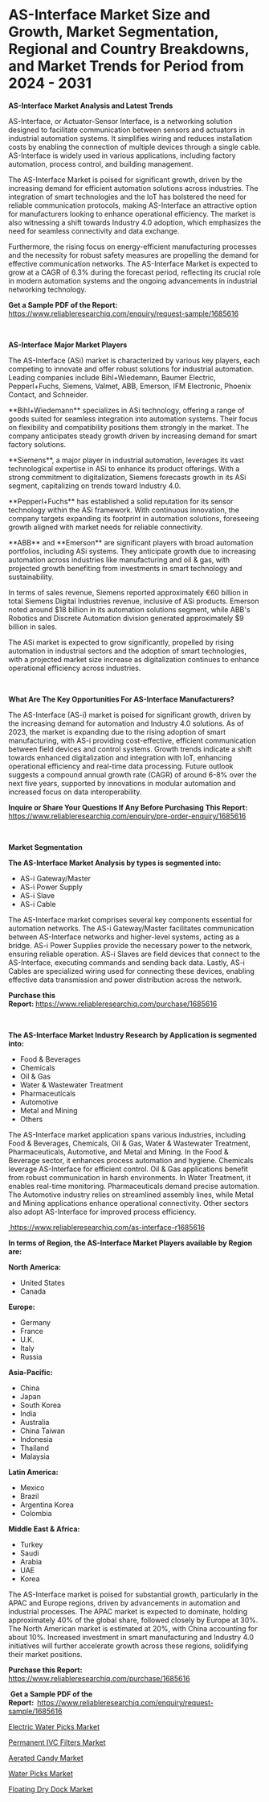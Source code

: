 <p><h1>AS-Interface Market Size and Growth, Market Segmentation, Regional and Country Breakdowns, and Market Trends for Period from 2024 -  2031</h1></p><p><strong>AS-Interface Market Analysis and Latest Trends</strong></p>
<p><p>AS-Interface, or Actuator-Sensor Interface, is a networking solution designed to facilitate communication between sensors and actuators in industrial automation systems. It simplifies wiring and reduces installation costs by enabling the connection of multiple devices through a single cable. AS-Interface is widely used in various applications, including factory automation, process control, and building management.</p><p>The AS-Interface Market is poised for significant growth, driven by the increasing demand for efficient automation solutions across industries. The integration of smart technologies and the IoT has bolstered the need for reliable communication protocols, making AS-Interface an attractive option for manufacturers looking to enhance operational efficiency. The market is also witnessing a shift towards Industry 4.0 adoption, which emphasizes the need for seamless connectivity and data exchange.</p><p>Furthermore, the rising focus on energy-efficient manufacturing processes and the necessity for robust safety measures are propelling the demand for effective communication networks. The AS-Interface Market is expected to grow at a CAGR of 6.3% during the forecast period, reflecting its crucial role in modern automation systems and the ongoing advancements in industrial networking technology.</p></p>
<p><strong>Get a Sample PDF of the Report:&nbsp;</strong> <a href="https://www.reliableresearchiq.com/enquiry/request-sample/1685616?utm_campaign=1141&utm_medium=2&utm_source=Github&utm_content=ia&utm_term=17122024&utm_id=as-interface">https://www.reliableresearchiq.com/enquiry/request-sample/1685616</a></p>
<p>&nbsp;</p>
<p><strong>AS-Interface Major Market Players</strong></p>
<p><p>The AS-Interface (ASi) market is characterized by various key players, each competing to innovate and offer robust solutions for industrial automation. Leading companies include Bihl+Wiedemann, Baumer Electric, Pepperl+Fuchs, Siemens, Valmet, ABB, Emerson, IFM Electronic, Phoenix Contact, and Schneider.</p><p>**Bihl+Wiedemann** specializes in ASi technology, offering a range of goods suited for seamless integration into automation systems. Their focus on flexibility and compatibility positions them strongly in the market. The company anticipates steady growth driven by increasing demand for smart factory solutions.</p><p>**Siemens**, a major player in industrial automation, leverages its vast technological expertise in ASi to enhance its product offerings. With a strong commitment to digitalization, Siemens forecasts growth in its ASi segment, capitalizing on trends toward Industry 4.0.</p><p>**Pepperl+Fuchs** has established a solid reputation for its sensor technology within the ASi framework. With continuous innovation, the company targets expanding its footprint in automation solutions, foreseeing growth aligned with market needs for reliable connectivity.</p><p>**ABB** and **Emerson** are significant players with broad automation portfolios, including ASi systems. They anticipate growth due to increasing automation across industries like manufacturing and oil & gas, with projected growth benefiting from investments in smart technology and sustainability.</p><p>In terms of sales revenue, Siemens reported approximately €60 billion in total Siemens Digital Industries revenue, inclusive of ASi products. Emerson noted around $18 billion in its automation solutions segment, while ABB's Robotics and Discrete Automation division generated approximately $9 billion in sales.</p><p>The ASi market is expected to grow significantly, propelled by rising automation in industrial sectors and the adoption of smart technologies, with a projected market size increase as digitalization continues to enhance operational efficiency across industries.</p></p>
<p>&nbsp;</p>
<p><strong>What Are The Key Opportunities For AS-Interface Manufacturers?</strong></p>
<p><p>The AS-Interface (AS-i) market is poised for significant growth, driven by the increasing demand for automation and Industry 4.0 solutions. As of 2023, the market is expanding due to the rising adoption of smart manufacturing, with AS-i providing cost-effective, efficient communication between field devices and control systems. Growth trends indicate a shift towards enhanced digitalization and integration with IoT, enhancing operational efficiency and real-time data processing. Future outlook suggests a compound annual growth rate (CAGR) of around 6-8% over the next five years, supported by innovations in modular automation and increased focus on data interoperability.</p></p>
<p><strong>Inquire or Share Your Questions If Any Before Purchasing This Report:</strong> <a href="https://www.reliableresearchiq.com/enquiry/pre-order-enquiry/1685616?utm_campaign=1141&utm_medium=2&utm_source=Github&utm_content=ia&utm_term=17122024&utm_id=as-interface">https://www.reliableresearchiq.com/enquiry/pre-order-enquiry/1685616</a></p>
<p>&nbsp;</p>
<p><strong>Market Segmentation</strong></p>
<p><strong>The AS-Interface Market Analysis by types is segmented into:</strong></p>
<p><ul><li>AS-i Gateway/Master</li><li>AS-i Power Supply</li><li>AS-i Slave</li><li>AS-i Cable</li></ul></p>
<p><p>The AS-Interface market comprises several key components essential for automation networks. The AS-i Gateway/Master facilitates communication between AS-Interface networks and higher-level systems, acting as a bridge. AS-i Power Supplies provide the necessary power to the network, ensuring reliable operation. AS-i Slaves are field devices that connect to the AS-Interface, executing commands and sending back data. Lastly, AS-i Cables are specialized wiring used for connecting these devices, enabling effective data transmission and power distribution across the network.</p></p>
<p><strong>Purchase this Report:&nbsp;</strong><a href="https://www.reliableresearchiq.com/purchase/1685616?utm_campaign=1141&utm_medium=2&utm_source=Github&utm_content=ia&utm_term=17122024&utm_id=as-interface">https://www.reliableresearchiq.com/purchase/1685616</a></p>
<p>&nbsp;</p>
<p><strong>The AS-Interface Market Industry Research by Application is segmented into:</strong></p>
<p><ul><li>Food & Beverages</li><li>Chemicals</li><li>Oil & Gas</li><li>Water & Wastewater Treatment</li><li>Pharmaceuticals</li><li>Automotive</li><li>Metal and Mining</li><li>Others</li></ul></p>
<p><p>The AS-Interface market application spans various industries, including Food & Beverages, Chemicals, Oil & Gas, Water & Wastewater Treatment, Pharmaceuticals, Automotive, and Metal and Mining. In the Food & Beverage sector, it enhances process automation and hygiene. Chemicals leverage AS-Interface for efficient control. Oil & Gas applications benefit from robust communication in harsh environments. In Water Treatment, it enables real-time monitoring. Pharmaceuticals demand precise automation. The Automotive industry relies on streamlined assembly lines, while Metal and Mining applications enhance operational connectivity. Other sectors also adopt AS-Interface for improved process efficiency.</p></p>
<p><a href="https://www.reliableresearchiq.com/as-interface-r1685616?utm_campaign=1141&utm_medium=2&utm_source=Github&utm_content=ia&utm_term=17122024&utm_id=as-interface">&nbsp;https://www.reliableresearchiq.com/as-interface-r1685616</a></p>
<p><strong>In terms of Region, the AS-Interface Market Players available by Region are:</strong></p>
<p>
    <p> <strong> North America: </strong>
        <ul>
            <li>United States</li>
            <li>Canada</li>
        </ul>
        </p> 
    <p> <strong> Europe: </strong>
        <ul>
            <li>Germany</li>
            <li>France</li>
            <li>U.K.</li>
            <li>Italy</li>
            <li>Russia</li>
        </ul>
        </p> 
    <p> <strong> Asia-Pacific: </strong>
        <ul>
            <li>China</li>
            <li>Japan</li>
            <li>South Korea</li>
            <li>India</li>
            <li>Australia</li>
            <li>China Taiwan</li>
            <li>Indonesia</li>
            <li>Thailand</li>
            <li>Malaysia</li>
        </ul>
        </p> 
    <p> <strong> Latin America: </strong>
        <ul>
            <li>Mexico</li>
            <li>Brazil</li>
            <li>Argentina Korea</li>
            <li>Colombia</li>
        </ul>
        </p> 
    <p> <strong> Middle East & Africa: </strong>
        <ul>
            <li>Turkey</li>
            <li>Saudi</li>
            <li>Arabia</li>
            <li>UAE</li>
            <li>Korea</li>
        </ul>
    </p>
    </p>
<p><p>The AS-Interface market is poised for substantial growth, particularly in the APAC and Europe regions, driven by advancements in automation and industrial processes. The APAC market is expected to dominate, holding approximately 40% of the global share, followed closely by Europe at 30%. The North American market is estimated at 20%, with China accounting for about 10%. Increased investment in smart manufacturing and Industry 4.0 initiatives will further accelerate growth across these regions, solidifying their market positions.</p></p>
<p><strong>Purchase this Report: </strong><a href="https://www.reliableresearchiq.com/purchase/1685616?utm_campaign=1141&utm_medium=2&utm_source=Github&utm_content=ia&utm_term=17122024&utm_id=as-interface">https://www.reliableresearchiq.com/purchase/1685616</a></p>
<p>&nbsp;<strong>Get a Sample PDF of the Report:&nbsp;&nbsp;</strong><a href="https://www.reliableresearchiq.com/enquiry/request-sample/1685616?utm_campaign=1141&utm_medium=2&utm_source=Github&utm_content=ia&utm_term=17122024&utm_id=as-interface">https://www.reliableresearchiq.com/enquiry/request-sample/1685616</a></p>
<p><strong></strong></p>
<p><p><a href="https://www.linkedin.com/pulse/global-electric-water-picks-nexus-sector-confluences-regional-afwbf?utm_campaign=1141&utm_medium=2&utm_source=Github&utm_content=ia&utm_term=17122024&utm_id=as-interface">Electric Water Picks Market</a></p><p><a href="https://www.linkedin.com/pulse/market-demand-revenue-growth-permanent-ivc-filters-133-cagr-eypfc?utm_campaign=1141&utm_medium=2&utm_source=Github&utm_content=ia&utm_term=17122024&utm_id=as-interface">Permanent IVC Filters Market</a></p><p><a href="https://www.linkedin.com/pulse/aerated-candy-market-size-trends-92-growth-forecast-from-sjvve?utm_campaign=1141&utm_medium=2&utm_source=Github&utm_content=ia&utm_term=17122024&utm_id=as-interface">Aerated Candy Market</a></p><p><a href="https://www.linkedin.com/pulse/comprehensive-report-water-picks-market-new-trends-competition-f4oce?utm_campaign=1141&utm_medium=2&utm_source=Github&utm_content=ia&utm_term=17122024&utm_id=as-interface">Water Picks Market</a></p><p><a href="https://www.linkedin.com/pulse/floating-dry-dock-market-analysis-trends-share-sales-size-growth-7bpkf?utm_campaign=1141&utm_medium=2&utm_source=Github&utm_content=ia&utm_term=17122024&utm_id=as-interface">Floating Dry Dock Market</a></p></p>
